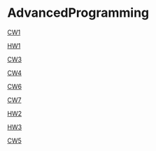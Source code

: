 # AdvancedProgramming

<a href="https://busenurkaraca.github.io/AdvancedProgramming/ArrayDemoNewFile.html" rel="nofollow">CW1</a>

<a href="https://busenurkaraca.github.io/AdvancedProgramming/CourseData.html" rel="nofollow">HW1</a>

<a href="https://busenurkaraca.github.io/AdvancedProgramming/inspector.html" rel="nofollow">CW3</a>

<a href="https://busenurkaraca.github.io/AdvancedProgramming/index.html" rel="nofollow">CW4</a>

<a href="https://busenurkaraca.github.io/AdvancedProgramming/Timing.html" rel="nofollow">CW6</a>

<a href="https://busenurkaraca.github.io/AdvancedProgramming/CW7.html" rel="nofollow">CW7</a>

<a href="https://busenurkaraca.github.io/AdvancedProgramming/Database.html" rel="nofollow">HW2</a>

<a href="https://busenurkaraca.github.io/AdvancedProgramming/HW3.html" rel="nofollow">HW3</a>

<a href="https://busenurkaraca.github.io/AdvancedProgramming/myhtml.html" rel="nofollow">CW5</a>

